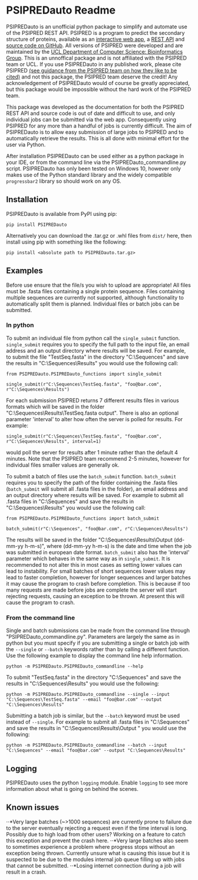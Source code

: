 # PSIPREDauto Readme

PSIPREDauto is an unofficial python package to simplify and automate use of the PSIPRED REST API. PSIPRED is a program to predict the secondary
structure of proteins, available as an [interactive web app](http://bioinf.cs.ucl.ac.uk/psipred/), a [REST API](http://bioinfadmin.cs.ucl.ac.uk/UCL-CS_Bioinformatics_Web_Services.html) and [source code on GitHub](https://github.com/psipred/psipred). All versions of PSIPRED were developed and are maintained by the [UCL Department of Computer Science: Bioinformatics Group](http://bioinf.cs.ucl.ac.uk/).
This is an unnoffical package and is not affiliated with the PSIPRED team or UCL. If you use PSIPREDauto in any published work, please cite PSIPRED [(see guidance from the PSIPRED team on how they like to be cited)](http://bioinfadmin.cs.ucl.ac.uk/UCL-CS_Bioinformatics_PSIPRED_citation.html) and not this package, the PSIPRED team deserve the credit! Any acknowledgement of PSIPREDauto would of course be greatly appreciated, but this package would be impossible without the hard work of the PSIPRED team.

This package was developed as the documentation for both the PSIPRED REST API and source code is out of date and difficult to use, and only individual jobs can be submitted via the web app. Consequently using PSIPRED for any more than a handful of jobs is currently difficult. The aim of PSIPREDauto is to allow easy submission of large jobs to PSIPRED and to automatically retrieve the results. This is all done with minimal effort for the user via Python. 

After installation PSIPREDauto can be used either as a python package in your IDE, or from the command line via the PSIPREDauto_commandline.py script. PSIPREDauto has only been tested on Windows 10, however only makes use of the Python standard library and the widely compatible `progressbar2` library so should work on any OS.

## Installation

PSIPREDauto is available from PyPI using pip: 

`pip install PSIPREDauto`

Alternatively you can download the .tar.gz or .whl files from `dist/` here, then install using pip with something like the following:

`pip install <absolute path to PSIPREDauto.tar.gz>`

## Examples

Before use ensure that the file/s you wish to upload are appropriate! All files must be .fasta files containing a single protein sequence. Files containing multiple sequences are currently not supported,
although functionality to automatically split them is planned. Individual files or batch jobs can be submitted. 

### In python

To submit an individual file from python call the `single_submit` function. `single_submit` requires you to specify the full path to the input file, an email address and
an output directory where results will be saved. For example, to submit the file "TestSeq.fasta" in the directory "C:\Sequences" and save the results in "C:\Sequences\Results" you would use the following call:
```
from PSIPREDauto.PSIPREDauto_functions import single_submit

single_submit(r"C:\Sequences\TestSeq.fasta", "foo@bar.com", r"C:\Sequences\Results")
```
For each submission PSIPRED returns 7 different results files in various formats which will be saved in the folder "C:\Sequences\Results\TestSeq.fasta output". 
There is also an optional parameter 'interval' to alter how often the server is polled for results. For example:

`single_submit(r"C:\Sequences\TestSeq.fasta", "foo@bar.com", r"C:\Sequences\Results", interval=1)`

would poll the server for results after 1 minute rather than the default 4 minutes. Note that the PSIPRED team recommend 2-5 minutes, however for individual files smaller values are generally ok.

To submit a batch of files use the `batch_submit` function. `batch_submit` requires you to specify the path of the folder containing the .fasta files (`batch_submit` will submit all .fasta files 
in the folder), an email address and an output directory where results will be saved. For example to submit all .fasta files in "C:\Sequences" and save the results in "C:\Sequences\Results" you would use the following call:
```
from PSIPREDauto.PSIPREDauto_functions import batch_submit

batch_submit(r"C:\Sequences", "foo@bar.com", r"C:\Sequences\Results")
```
The results will be saved in the folder "C:\Sequences\Results\Output (dd-mm-yy h-m-s)", where (dd-mm-yy h-m-s) is the date and time when the job was submitted in european date format. `batch_submit` also has
the 'interval' parameter which behaves in the same way as in `single_submit`. It is recommended to not alter this in most cases as setting lower values can lead to instability. For small batches of 
short sequences lower values may lead to faster completion, however for longer sequences and larger batches it may cause the program to crash before completion. This is because if too many requests are 
made before jobs are complete the server will start rejecting requests, causing an exception to be thrown. At present this will cause the program to crash.

### From the command line

Single and batch submissions can be made from the command line through "PSIPREDauto_commandline.py". Parameters are largely the same as in python but you must specify if you are submitting a single or batch job with the `--single` or `--batch` keywords rather than by calling a different function. Use the following example to display the command line help information.

`python -m PSIPREDauto.PSIPREDauto_commandline --help`

To submit "TestSeq.fasta" in the directory "C:\Sequences" and save the results in "C:\Sequences\Results" you would use the following:

`python -m PSIPREDauto.PSIPREDauto_commandline --single --input "C:\Sequences\TestSeq.fasta" --email "foo@bar.com" --output "C:\Sequences\Results"`

Submitting a batch job is similar, but the `--batch` keyword must be used instead of `--single`. For example to submit all .fasta files in "C:\Sequences" and save the results in "C:\Sequences\Results\Output <timestamp>" you would use the following:

`python -m PSIPREDauto.PSIPREDauto_commandline --batch --input "C:\Sequences" --email "foo@bar.com" --output "C:\Sequences\Results"`

## Logging

PSIPREDauto uses the python `logging` module. Enable `logging` to see more information about what is going on behind the scenes.

## Known issues

⋅⋅*Very large batches (~>1000 sequences) are currently prone to failure due to the server eventually rejecting a request even if the time interval is long. Possibly due to high load from other users? Working on a feature to catch this exception and prevent the crash here.
⋅⋅*Very large batches also seem to sometimes experience a problem where progress stops without an exception being thrown. Currently unsure what is causing this issue but it is suspected to be due to the modules internal job queue filling up with jobs that cannot be submitted.
⋅⋅*Losing internet connection during a job will result in a crash.
